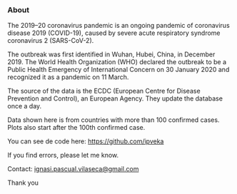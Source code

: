 
### About

The 2019–20 coronavirus pandemic is an ongoing pandemic of coronavirus disease 2019 (COVID-19), caused by severe acute respiratory syndrome coronavirus 2 (SARS-CoV-2). 

The outbreak was first identified in Wuhan, Hubei, China, in December 2019. The World Health Organization (WHO) declared the outbreak to be a Public Health Emergency of International Concern on 30 January 2020 and recognized it as a pandemic on 11 March.

The source of the data is the ECDC (European Centre for Disease Prevention and Control), an European Agency. They update the database once a day.

Data shown here is from countries with more than 100 confirmed cases. Plots also start after the 100th confirmed case.

You can see de code here: https://github.com/ipveka

If you find errors, please let me know.

Contact: ignasi.pascual.vilaseca@gmail.com

Thank you

